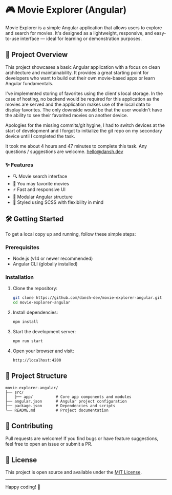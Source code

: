 # 🎮 Movie Explorer (Angular)

Movie Explorer is a simple Angular application that allows users to explore and search for movies. It's designed as a lightweight, responsive, and easy-to-use interface — ideal for learning or demonstration purposes.

## 🚀 Project Overview

This project showcases a basic Angular application with a focus on clean architecture and maintainability. It provides a great starting point for developers who want to build out their own movie-based apps or learn Angular fundamentals.

I've implemented storing of favorites using the client's local storage. In the case of hosting, no backend would be required for this application as the movies are served and the application makes use of the local data to display favorites.
The only downside would be that the user wouldn't have the ability to see their favorited movies on another device.

Apologies for the missing commits/git hygine, I had to switch devices at the start of development and I forgot to initialize the git repo on my secondary device until I completed the task.

It took me about 4 hours and 47 minutes to complete this task. Any questions / suggestions are welcome. hello@dansh.dev

### ✨ Features

- 🔍 Movie search interface
- 💖 You may favorite movies
- ⚡ Fast and responsive UI  
- 🧱 Modular Angular structure  
- 🎨 Styled using SCSS with flexibility in mind  

## 🛠️ Getting Started

To get a local copy up and running, follow these simple steps:

### Prerequisites

- Node.js (v14 or newer recommended)  
- Angular CLI (globally installed)

### Installation

1. Clone the repository:
   ```bash
   git clone https://github.com/dansh-dev/movie-explorer-angular.git
   cd movie-explorer-angular
   ```

2. Install dependencies:
   ```bash
   npm install
   ```

3. Start the development server:
   ```bash
   npm run start
   ```

4. Open your browser and visit:
   ```
   http://localhost:4200
   ```

## 📁 Project Structure

```
movie-explorer-angular/
├── src/
│   ├── app/          # Core app components and modules
├── angular.json      # Angular project configuration
├── package.json      # Dependencies and scripts
└── README.md         # Project documentation
```

## 🤝 Contributing

Pull requests are welcome! If you find bugs or have feature suggestions, feel free to open an issue or submit a PR.

## 📄 License

This project is open source and available under the [MIT License](LICENSE).

---

Happy coding! 🎉


